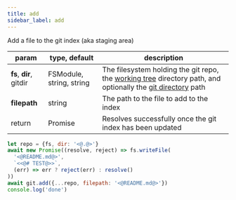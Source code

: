 ```yaml
---
title: add
sidebar_label: add
---
```


Add a file to the git index (aka staging area)

| param                   | type, default            | description                                                                                                                                                         |
| ----------------------- | ------------------------ | ------------------------------------------------------------------------------------------------------------------------------------------------------------------- |
| **fs**, **dir**, gitdir | FSModule, string, string | The filesystem holding the git repo, the [working tree](index.html#dir-vs-gitdir) directory path, and optionally the [git directory](index.html#dir-vs-gitdir) path |
| **filepath**            | string                   | The path to the file to add to the index                                                                                                                            |
| return                  | Promise<void>            | Resolves successfully once the git index has been updated                                                                                                           |

 ```js
 let repo = {fs, dir: '<@.@>'}
 await new Promise((resolve, reject) => fs.writeFile(
   '<@README.md@>',
   `<<@# TEST@>>`,
   (err) => err ? reject(err) : resolve()
 ))
 await git.add({...repo, filepath: '<@README.md@>'})
 console.log('done')
 ```